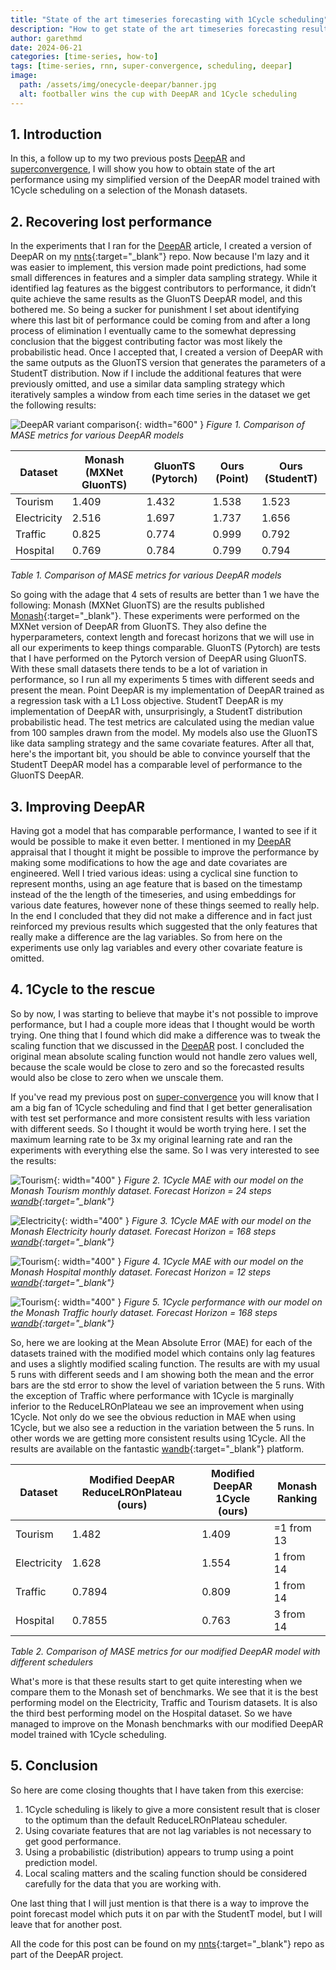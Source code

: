 ```yaml
---
title: "State of the art timeseries forecasting with 1Cycle scheduling"
description: "How to get state of the art timeseries forecasting results using machine learning with my variant of DeepAR and 1Cycle Scheduling"
author: garethmd
date: 2024-06-21
categories: [time-series, how-to]
tags: [time-series, rnn, super-convergence, scheduling, deepar]
image:
  path: /assets/img/onecycle-deepar/banner.jpg
  alt: footballer wins the cup with DeepAR and 1Cycle scheduling
---
```

## 1. Introduction 
In this, a follow up to my two previous posts [DeepAR](/posts/deepar) and [superconvergence](/posts/superconvergence), I will show 
you how to obtain state of the art performance using my simplified version of the DeepAR model trained with 1Cycle scheduling on a selection of the Monash datasets. 


## 2. Recovering lost performance
In the experiments that I ran for the [DeepAR](/posts/deepar) article, I created a version of DeepAR on my [nnts](https://github.com/garethmd/nnts/blob/main/projects/deepar/readme.md){:target="_blank"} repo. Now because I'm lazy and it was easier to implement, this version made point predictions, had some small differences in features and a simpler data sampling strategy. While it identified lag features as the biggest contributors to performance, it didn’t quite achieve the same results as the GluonTS DeepAR model, and this bothered me. So being a sucker for punishment I set about identifying where this last bit of performance could be coming from and after a long process of elimination I eventually came to the somewhat depressing conclusion that the biggest contributing factor was most likely the probabilistic head. Once I accepted that, I created a version of DeepAR with the same outputs as the GluonTS version that generates the parameters of a StudentT distribution. Now if I include the additional features that were previously omitted, and use a similar data sampling strategy which iteratively samples a window from each time series in the dataset we get the following results:

![DeepAR variant comparison](/assets/img/onecycle-deepar/deepar-compare.png){: width="600" }
*Figure 1. Comparison of MASE metrics for various DeepAR models*


| Dataset     | Monash (MXNet GluonTS) | GluonTS (Pytorch)  | Ours (Point)  | Ours (StudentT) |
|-------------|------------------------|--------------------|---------------|-----------------|
| Tourism     | 1.409                  | 1.432              | 1.538         | 1.523           |
| Electricity | 2.516                  | 1.697              | 1.737         | 1.656           |
| Traffic     | 0.825                  | 0.774              | 0.999         | 0.792           |
| Hospital    | 0.769                  | 0.784              | 0.799         | 0.794           |

*Table 1. Comparison of MASE metrics for various DeepAR models*


So going with the adage that 4 sets of results are better than 1 we have the following: Monash (MXNet GluonTS) are the results published [Monash](https://forecastingdata.org/){:target="_blank"}. These experiments were performed on the MXNet version of DeepAR from GluonTS. They also define the hyperparameters, context length and forecast horizons that we will use in all our experiments to keep things comparable. GluonTS (Pytorch) are tests that I have performed on the Pytorch version of DeepAR using GluonTS. With these small datasets there tends to be a lot of variation in performance, so I run all my experiments 5 times with different seeds and present the mean. Point DeepAR is my implementation of DeepAR trained as a regression task with a L1 Loss objective. StudentT DeepAR is my implementation of DeepAR with, unsurprisingly, a StudentT distribution probabilistic head. The test metrics are calculated using the median value from 100 samples drawn from the model. My models also use the GluonTS like data sampling strategy and the same covariate features. After all that, here's the important bit, you should be able to convince yourself that the StudentT DeepAR model has a comparable level of performance to the GluonTS DeepAR. 


## 3. Improving DeepAR
Having got a model that has comparable performance, I wanted to see if it would be possible to make it even better. I mentioned in my [DeepAR](/posts/deepar) appraisal that I thought it might be possible to improve the performance by making some modifications to how the age and date covariates are engineered. Well 
I tried various ideas: using a cyclical sine function to represent months, using an age feature that is based on the timestamp instead of the the length of the timeseries, and using embeddings for various date features, however none of these things seemed to really help. In the end I concluded that they did not make a difference and in fact just reinforced my previous results which suggested that the only features that really make a difference are the lag variables. So from here on the experiments use only lag variables and every other covariate feature is omitted. 


## 4. 1Cycle to the rescue
So by now, I was starting to believe that maybe it's not possible to improve performance, but I had a couple more ideas that I thought would be worth trying. One thing that I found which did make a difference was to tweak the scaling function that we discussed in the [DeepAR](/posts/deepar) post.
I concluded the original mean absolute scaling function would not handle zero values well, because the scale would be close to zero and so the forecasted results would also be close to zero when we unscale them. 

If you've read my previous post on [super-convergence](/posts/superconvergence) you will know that I am a big fan of 1Cycle scheduling and find that I get better generalisation with test set performance and more consistent results with less variation with different seeds. So I thought it would be worth trying here. I set the maximum learning rate to be 3x my original learning rate and ran the experiments with everything else the same. So I was very interested to see the results:


![Tourism](/assets/img/onecycle-deepar/betterdeepar-tourism-mae.png){: width="400" }
*Figure 2. 1Cycle MAE with our model on the Monash Tourism monthly dataset. Forecast Horizon = 24 steps [wandb](https://wandb.ai/garethmd/better-deepar-studentt-tourism-scheduler){:target="_blank"}*


![Electricity](/assets/img/onecycle-deepar/betterdeepar-electricity-mae.png){: width="400" }
*Figure 3. 1Cycle MAE with our model on the Monash Electricity hourly dataset. Forecast Horizon = 168 steps [wandb](https://wandb.ai/garethmd/better-deepar-studentt-electricity-scheduler){:target="_blank"}*


![Tourism](/assets/img/onecycle-deepar/betterdeepar-hospital-mae.png){: width="400" }
*Figure 4. 1Cycle MAE with our model on the Monash Hospital monthly dataset. Forecast Horizon = 12 steps [wandb](https://wandb.ai/garethmd/better-deepar-studentt-hospital-scheduler){:target="_blank"}*


![Tourism](/assets/img/onecycle-deepar/betterdeepar-traffic-mae.png){: width="400" }
*Figure 5. 1Cycle performance with our model on the Monash Traffic hourly dataset. Forecast Horizon = 168 steps [wandb](https://wandb.ai/garethmd/better-deepar-studentt-traffic_hourly-scheduler){:target="_blank"}*


So, here we are looking at the Mean Absolute Error (MAE) for each of the datasets trained with the modified model which contains only lag features
and uses a slightly modified scaling function. The results are with my usual 5 runs with different seeds and I am showing both the mean and the error bars are the std error to show the level of variation between the 5 runs. With the exception of Traffic where performance with 1Cycle is marginally inferior to the ReduceLROnPlateau we see an improvement when using 1Cycle. Not only do we see the obvious reduction in MAE when using 1Cycle, but we also see a reduction in the variation between the 5 runs. In other words we are getting more consistent results using 1Cycle. All the results are available on the fantastic [wandb](https://wandb.ai/){:target="_blank"} platform.


| Dataset     | Modified DeepAR ReduceLROnPlateau (ours) | Modified DeepAR 1Cycle (ours) | Monash Ranking |
|-------------|------------------------------------------|-------------------------------|----------------|
| Tourism     | 1.482                                    | 1.409                         | =1 from 13     |
| Electricity | 1.628                                    | 1.554                         | 1  from 14     |
| Traffic     | 0.7894                                   | 0.809                         | 1  from 14     |
| Hospital    | 0.7855                                   | 0.763                         | 3  from 14     |

*Table 2. Comparison of MASE metrics for our modified DeepAR model with different schedulers*

What's more is that these results start to get quite interesting when we compare them to the Monash set of benchmarks. We see that it is the best performing model on the Electricity, Traffic and Tourism datasets. It is also the third best performing model on the Hospital dataset. So we have managed to improve on the Monash benchmarks with our modified DeepAR model trained with 1Cycle scheduling.


## 5. Conclusion    
So here are come closing thoughts that I have taken from this exercise:

1. 1Cycle scheduling is likely to give a more consistent result that is closer to the optimum than the default ReduceLROnPlateau scheduler.
2. Using covariate features that are not lag variables is not necessary to get good performance.
3. Using a probabilistic (distribution) appears to trump using a point prediction model.
4. Local scaling matters and the scaling function should be considered carefully for the data that you are working with.

One last thing that I will just mention is that there is a way to improve the point forecast model which puts it on par with the StudentT model, but I will leave that for another post.

All the code for this post can be found on my [nnts](https://github.com/garethmd/nnts/blob/main/projects/deepar/readme.md){:target="_blank"} repo as part of the DeepAR project.
